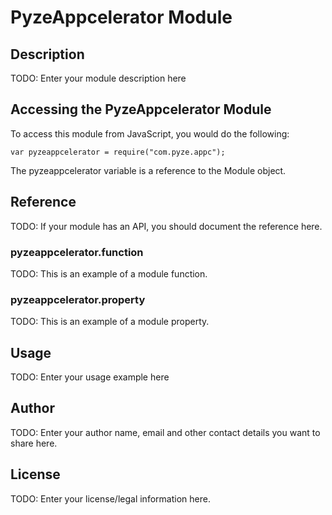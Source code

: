 # PyzeAppcelerator Module

## Description

TODO: Enter your module description here

## Accessing the PyzeAppcelerator Module

To access this module from JavaScript, you would do the following:

    var pyzeappcelerator = require("com.pyze.appc");

The pyzeappcelerator variable is a reference to the Module object.

## Reference

TODO: If your module has an API, you should document
the reference here.

### pyzeappcelerator.function

TODO: This is an example of a module function.

### pyzeappcelerator.property

TODO: This is an example of a module property.

## Usage

TODO: Enter your usage example here

## Author

TODO: Enter your author name, email and other contact
details you want to share here.

## License

TODO: Enter your license/legal information here.
